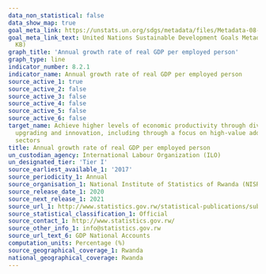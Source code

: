 ```yaml
---
data_non_statistical: false
data_show_map: true
goal_meta_link: https://unstats.un.org/sdgs/metadata/files/Metadata-08-02-01.pdf
goal_meta_link_text: United Nations Sustainable Development Goals Metadata (PDF 384
  KB)
graph_title: 'Annual growth rate of real GDP per employed person'
graph_type: line
indicator_number: 8.2.1
indicator_name: Annual growth rate of real GDP per employed person
source_active_1: true
source_active_2: false
source_active_3: false
source_active_4: false
source_active_5: false
source_active_6: false
target_name: Achieve higher levels of economic productivity through diversification, technological
  upgrading and innovation, including through a focus on high-value added and labour-intensive
  sectors
title: Annual growth rate of real GDP per employed person
un_custodian_agency: International Labour Organization (ILO)
un_designated_tier: 'Tier I'
source_earliest_available_1: '2017'
source_periodicity_1: Annual
source_organisation_1: National Institute of Statistics of Rwanda (NISR)
source_release_date_1: 2020
source_next_release_1: 2021
source_url_1: http://www.statistics.gov.rw/statistical-publications/subject/gdp-calendar-year-publications
source_statistical_classification_1: Official
source_contact_1: http://www.statistics.gov.rw/
source_other_info_1: info@statistics.gov.rw
source_url_text_6: GDP National Accounts
computation_units: Percentage (%)
source_geographical_coverage_1: Rwanda
national_geographical_coverage: Rwanda
---
```

